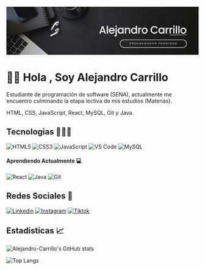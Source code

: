 ![Banner](Banner.png)

# 👋🏼 Hola , Soy Alejandro Carrillo
Estudiante de programación de software (SENA), actualmente me encuentro culminando la etapa lectiva de mis estudios (Materias).

HTML, CSS, JavaScript, React, MySQL, Git y Java.

## Tecnologias 🧑🏻‍💻
 <p align="left">
     <img
      src="https://raw.githubusercontent.com/danielcranney/readme-generator/main/public/icons/skills/html5-colored.svg"
      width="36" height="36" alt="HTML5" />
    <img
      src="https://raw.githubusercontent.com/danielcranney/readme-generator/main/public/icons/skills/css3-colored.svg"
      width="36" height="36" alt="CSS3" />
    <img
      src="https://raw.githubusercontent.com/danielcranney/readme-generator/main/public/icons/skills/javascript-colored.svg"
      width="36" height="36" alt="JavaScript" />
    <img
      src="https://raw.githubusercontent.com/danielcranney/readme-generator/main/public/icons/skills/visualstudiocode.svg"
      width="36" height="36" alt="VS Code" />
    <img
      src="https://raw.githubusercontent.com/danielcranney/readme-generator/main/public/icons/skills/mysql-colored.svg"
      width="36" height="36" alt="MySQL" />
  </p>

#### Aprendiendo Actualmente 💻
 <p align="left">
    <img
      src="https://raw.githubusercontent.com/danielcranney/readme-generator/main/public/icons/skills/react-colored.svg"
      width="36" height="36" alt="React" />
    <img
      src="https://raw.githubusercontent.com/danielcranney/readme-generator/main/public/icons/skills/java-colored.svg"
      width="36" height="36" alt="Java" />    
    <img src="https://raw.githubusercontent.com/danielcranney/readme-generator/main/public/icons/skills/git-colored.svg"
      width="36" height="36" alt="Git" />
  </p>

## Redes Sociales 🔗

[![Linkedin](https://img.shields.io/badge/LinkedIn-0077B5?style=for-the-badge&logo=linkedin&logoColor=white)](https://www.linkedin.com/in/alejandro-carrillo-b1251027b/)
[![Instagram](https://img.shields.io/badge/Instagram-E4405F?style=for-the-badge&logo=instagram&logoColor=white)](https://www.instagram.com/alejandro.carrillo0/)
[![Tiktok](https://img.shields.io/badge/TikTok-000000?style=for-the-badge&logo=tiktok&logoColor=white)](https://www.tiktok.com/@alejandro.carrillo0/)

## Estadisticas 📈
![Alejandro-Carrillo's GitHub stats](https://github-readme-stats.vercel.app/api?username=Alejandro-Carrillo&show_icons=true)

![Top Langs](https://github-readme-stats.vercel.app/api/top-langs/?username=Alejandro-Carrillo&layout=compact)
